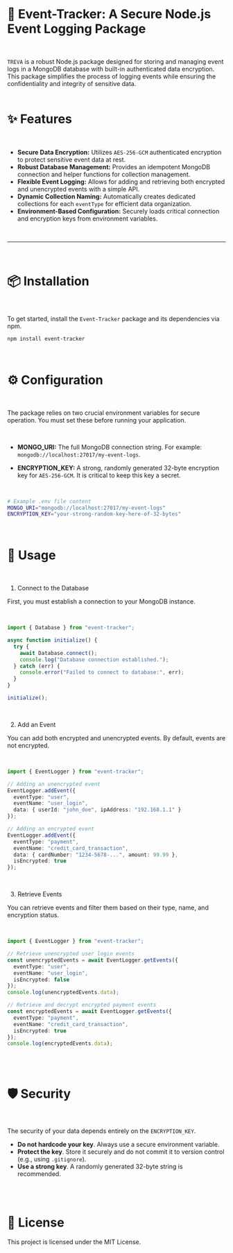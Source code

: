 # 📖 Event-Tracker: A Secure Node.js Event Logging Package
<br>

`TREVA` is a robust Node.js package designed for storing and managing event logs in a MongoDB database with built-in authenticated data encryption. This package simplifies the process of logging events while ensuring the confidentiality and integrity of sensitive data.
<br>
<br>

# ✨ Features
<br>

* **Secure Data Encryption:** Utilizes `AES-256-GCM` authenticated encryption to protect sensitive event data at rest.
* **Robust Database Management:** Provides an idempotent MongoDB connection and helper functions for collection management.
* **Flexible Event Logging:** Allows for adding and retrieving both encrypted and unencrypted events with a simple API.
* **Dynamic Collection Naming:** Automatically creates dedicated collections for each `eventType` for efficient data organization.
* **Environment-Based Configuration:** Securely loads critical connection and encryption keys from environment variables.

<br>

---
<br>

# 📦 Installation

<br>

To get started, install the `Event-Tracker` package and its dependencies via npm.

```bash
npm install event-tracker
```

<br>

# ⚙️ Configuration
<br>

The package relies on two crucial environment variables for secure operation. You must set these before running your application.

<br>

* **MONGO_URI:** The full MongoDB connection string. For example: `mongodb://localhost:27017/my-event-logs`.

* **ENCRYPTION_KEY:** A strong, randomly generated 32-byte encryption key for `AES-256-GCM`. It is critical to keep this key a secret.

<br>

```bash
# Example .env file content
MONGO_URI="mongodb://localhost:27017/my-event-logs"
ENCRYPTION_KEY="your-strong-random-key-here-of-32-bytes"
```

<br>

# 🚀 Usage

<br>

1. Connect to the Database

First, you must establish a connection to your MongoDB instance.

<br>

```typescript
import { Database } from "event-tracker";

async function initialize() {
  try {
    await Database.connect();
    console.log("Database connection established.");
  } catch (err) {
    console.error("Failed to connect to database:", err);
  }
}

initialize();
```

<br>

2. Add an Event

You can add both encrypted and unencrypted events. By default, events are not encrypted.

<br>

```typescript
import { EventLogger } from "event-tracker";

// Adding an unencrypted event
EventLogger.addEvent({
  eventType: "user",
  eventName: "user_login",
  data: { userId: "john_doe", ipAddress: "192.168.1.1" }
});

// Adding an encrypted event
EventLogger.addEvent({
  eventType: "payment",
  eventName: "credit_card_transaction",
  data: { cardNumber: "1234-5678-...", amount: 99.99 },
  isEncrypted: true
});
```

<br>

3. Retrieve Events

You can retrieve events and filter them based on their type, name, and encryption status.

<br>

```typescript
import { EventLogger } from "event-tracker";

// Retrieve unencrypted user login events
const unencryptedEvents = await EventLogger.getEvents({
  eventType: "user",
  eventName: "user_login",
  isEncrypted: false
});
console.log(unencryptedEvents.data);

// Retrieve and decrypt encrypted payment events
const encryptedEvents = await EventLogger.getEvents({
  eventType: "payment",
  eventName: "credit_card_transaction",
  isEncrypted: true
});
console.log(encryptedEvents.data);
```

<br>
<br>

# 🛡️ Security

<br>

The security of your data depends entirely on the `ENCRYPTION_KEY`.

* **Do not hardcode your key**. Always use a secure environment variable.
* **Protect the key**. Store it securely and do not commit it to version control (e.g., using `.gitignore`).
* **Use a strong key**. A randomly generated 32-byte string is recommended.

<br>
<br>

# 📜 License

This project is licensed under the MIT License.


